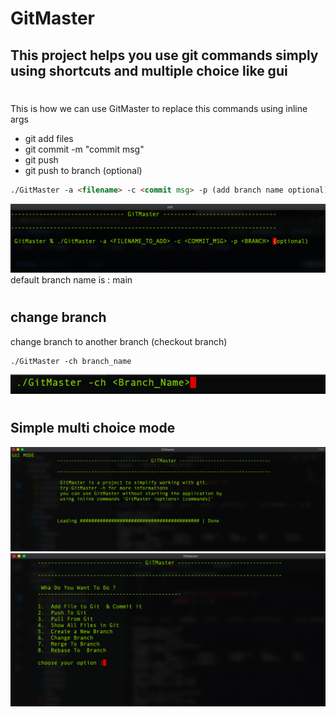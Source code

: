 # GitMaster

## This project helps you use git commands simply using shortcuts and multiple choice like gui

#

<!-- ```diff
- This repo is currently on develpment and will be ready soon.
``` -->

This is how we can use GitMaster to replace this commands using inline args

-   git add files
-   git commit -m "commit msg"
-   git push
-   git push to branch (optional)

```html
./GitMaster -a <filename> -c <commit msg> -p (add branch name optional)
```
<img src="/Doc/img/img.png" />
default branch name is : main

# 

## change branch
change branch to another branch (checkout branch)
```
./GitMaster -ch branch_name
```
<img src="/Doc/img/branch.png">

#

## Simple multi choice mode
<img src="/Doc/img/loading.png" />

<img src="/Doc/img/main.png" />
